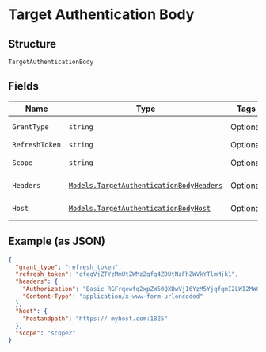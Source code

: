 
# Target Authentication Body

## Structure

`TargetAuthenticationBody`

## Fields

| Name | Type | Tags | Description |
|  --- | --- | --- | --- |
| `GrantType` | `string` | Optional | Authentication grant type. |
| `RefreshToken` | `string` | Optional | Refresh token. |
| `Scope` | `string` | Optional | Authentication scopes. |
| `Headers` | [`Models.TargetAuthenticationBodyHeaders`](../../doc/models/target-authentication-body-headers.md) | Optional | Authentication headers. |
| `Host` | [`Models.TargetAuthenticationBodyHost`](../../doc/models/target-authentication-body-host.md) | Optional | Host information. |

## Example (as JSON)

```json
{
  "grant_type": "refresh_token",
  "refresh_token": "qfeqVjZTYzMmUtZWMzZqfq4ZDUtNzFhZWVkYTlmMjk1",
  "headers": {
    "Authorization": "Basic RGFrqewfq2xpZW50QXBwVjI6YzM5YjqfqmI2LWI2MWQtNDRlZTQ5MmM1YTRk",
    "Content-Type": "application/x-www-form-urlencoded"
  },
  "host": {
    "hostandpath": "https:// myhost.com:1825"
  },
  "scope": "scope2"
}
```

